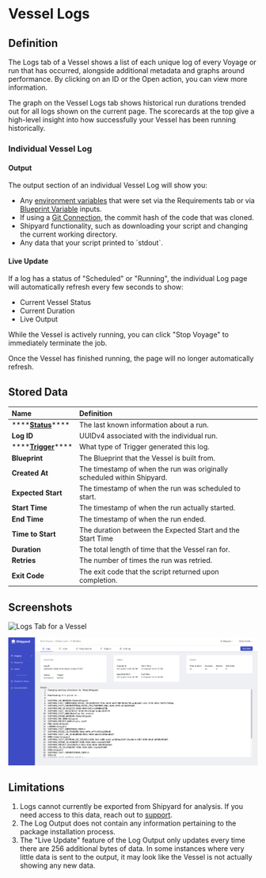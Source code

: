 # Vessel Logs

## Definition

The Logs tab of a Vessel shows a list of each unique log of every Voyage or run that has occurred, alongside additional metadata and graphs around performance. By clicking on an ID or the Open action, you can view more information.

The graph on the Vessel Logs tab shows historical run durations trended out for all logs shown on the current page. The scorecards at the top give a high-level insight into how successfully your Vessel has been running historically.

### Individual Vessel Log

#### Output

The output section of an individual Vessel Log will show you:

* Any [environment variables](../vessels/environment-variables/) that were set via the Requirements tab or via [Blueprint Variable](../blueprints/blueprint-variables.md) inputs.
* If using a [Git Connection](../vessels/code.md#git-connection), the commit hash of the code that was cloned. 
* Shipyard functionality, such as downloading your script and changing the current working directory.
* Any data that your script printed to \`stdout\`. 

#### Live Update

If a log has a status of "Scheduled" or "Running", the individual Log page will automatically refresh every few seconds to show:

* Current Vessel Status
* Current Duration
* Live Output

While the Vessel is actively running, you can click "Stop Voyage" to immediately terminate the job.

Once the Vessel has finished running, the page will no longer automatically refresh.  

## Stored Data

| Name | Definition |
| :--- | :--- |
| \*\*\*\*[**Status**](../other-functions/status.md)\*\*\*\* | The last known information about a run. |
| **Log ID** | UUIDv4 associated with the individual run. |
| \*\*\*\*[**Trigger**](../triggers/)\*\*\*\* | What type of Trigger generated this log. |
| **Blueprint** | The Blueprint that the Vessel is built from. |
| **Created At** | The timestamp of when the run was originally scheduled within Shipyard. |
| **Expected Start** | The timestamp of when the run was scheduled to start. |
| **Start Time** | The timestamp of when the run actually started. |
| **End Time** | The timestamp of when the run ended. |
| **Time to Start** | The duration between the Expected Start and the Start Time |
| **Duration** | The total length of time that the Vessel ran for. |
| **Retries** | The number of times the run was retried. |
| **Exit Code** | The exit code that the script returned upon completion. |

## Screenshots

![Logs Tab for a Vessel](../../.gitbook/assets/image%20%2823%29.png)

![Individual Log for a Vessel](../../.gitbook/assets/image%20%2890%29.png)

## Limitations

1. Logs cannot currently be exported from Shipyard for analysis. If you need access to this data, reach out to [support](mailto:support@shipyardapp.com).
2. The Log Output does not contain any information pertaining to the package installation process.
3. The "Live Update" feature of the Log Output only updates every time there are 256 additional bytes of data. In some instances where very little data is sent to the output, it may look like the Vessel is not actually showing any new data.


